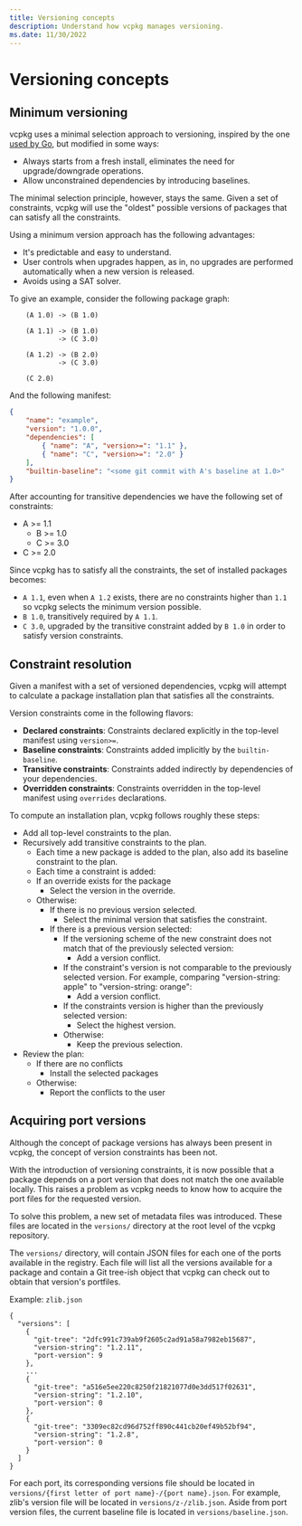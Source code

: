```yaml
---
title: Versioning concepts
description: Understand how vcpkg manages versioning.
ms.date: 11/30/2022
---
```

# Versioning concepts

## Minimum versioning

vcpkg uses a minimal selection approach to versioning, inspired by the one [used by Go](https://research.swtch.com/vgo-mvs), but modified in some ways:

- Always starts from a fresh install, eliminates the need for upgrade/downgrade operations.
- Allow unconstrained dependencies by introducing baselines.

The minimal selection principle, however, stays the same. Given a set of constraints, vcpkg will use the "oldest" possible versions of packages that can satisfy all the constraints.

Using a minimum version approach has the following advantages:

- It's predictable and easy to understand.
- User controls when upgrades happen, as in, no upgrades are performed automatically when a new version is released.
- Avoids using a SAT solver.

To give an example, consider the following package graph:

```no-highlight
    (A 1.0) -> (B 1.0)

    (A 1.1) -> (B 1.0) 
            -> (C 3.0) 

    (A 1.2) -> (B 2.0)
            -> (C 3.0)

    (C 2.0)
```

And the following manifest:

```json
{
    "name": "example",
    "version": "1.0.0",
    "dependencies": [ 
        { "name": "A", "version>=": "1.1" },
        { "name": "C", "version>=": "2.0" }
    ], 
    "builtin-baseline": "<some git commit with A's baseline at 1.0>"
}
```

After accounting for transitive dependencies we have the following set of constraints:

- A >= 1.1
  - B >= 1.0
  - C >= 3.0
- C >= 2.0

Since vcpkg has to satisfy all the constraints, the set of installed packages becomes:

- `A 1.1`, even when `A 1.2` exists, there are no constraints higher than `1.1` so vcpkg selects the minimum version possible.
- `B 1.0`, transitively required by `A 1.1`.
- `C 3.0`, upgraded by the transitive constraint added by `B 1.0` in order to satisfy version constraints.

## Constraint resolution

Given a manifest with a set of versioned dependencies, vcpkg will attempt to calculate a package installation plan that satisfies all the constraints.

Version constraints come in the following flavors:

- **Declared constraints**: Constraints declared explicitly in the top-level manifest using `version>=`.
- **Baseline constraints**: Constraints added implicitly by the `builtin-baseline`.
- **Transitive constraints**: Constraints added indirectly by dependencies of your dependencies.
- **Overridden constraints**: Constraints overridden in the top-level manifest using `overrides` declarations.

To compute an installation plan, vcpkg follows roughly these steps:

- Add all top-level constraints to the plan.
- Recursively add transitive constraints to the plan.
  - Each time a new package is added to the plan, also add its baseline constraint to the plan.
  - Each time a constraint is added:
  - If an override exists for the package
    - Select the version in the override.
  - Otherwise:
    - If there is no previous version selected. 
      - Select the minimal version that satisfies the constraint.
    - If there is a previous version selected:
      - If the versioning scheme of the new constraint does not match that of the previously selected version:
        - Add a version conflict.
      - If the constraint's version is not comparable to the previously selected version. For example, comparing "version-string: apple" to "version-string: orange":
        - Add a version conflict.
      - If the constraints version is higher than the previously selected version:
        - Select the highest version.
      - Otherwise:
        - Keep the previous selection.
- Review the plan:
  - If there are no conflicts
    - Install the selected packages
  - Otherwise:
    - Report the conflicts to the user

## Acquiring port versions

Although the concept of package versions has always been present in vcpkg, the concept of version constraints has been not.

With the introduction of versioning constraints, it is now possible that a package depends on a port version that does not match the one available locally. This raises a problem as vcpkg needs to know how to acquire the port files for the requested version.

To solve this problem, a new set of metadata files was introduced. These files are located in the `versions/` directory at the root level of the vcpkg repository.

The `versions/` directory, will contain JSON files for each one of the ports available in the registry. Each file will list all the versions available for a package and contain a Git tree-ish object that vcpkg can check out to obtain that version's portfiles.

Example: `zlib.json`

```
{
  "versions": [
    {
      "git-tree": "2dfc991c739ab9f2605c2ad91a58a7982eb15687",
      "version-string": "1.2.11",
      "port-version": 9
    },
    ...
    {
      "git-tree": "a516e5ee220c8250f21821077d0e3dd517f02631",
      "version-string": "1.2.10",
      "port-version": 0
    },
    {
      "git-tree": "3309ec82cd96d752ff890c441cb20ef49b52bf94",
      "version-string": "1.2.8",
      "port-version": 0
    }
  ]
}
```

For each port, its corresponding versions file should be located in `versions/{first letter of port name}-/{port name}.json`. For example, zlib's version file will be located in `versions/z-/zlib.json`. Aside from port version files, the current baseline file is located in `versions/baseline.json`.


